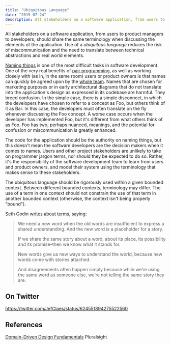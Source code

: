 ```yaml
---
title: "Ubiquitous Language"
date: "2015-07-24"
description: All stakeholders on a software application, from users to product managers to developers, should share the same terminology when discussing the elements of the application.
---
```


All stakeholders on a software application, from users to product managers to developers, should share the same terminology when discussing the elements of the application. Use of a _ubiquitous language_ reduces the risk of miscommunication and the need to translate between technical abstractions and real world elements.

[Naming things](/practices/naming-things/) is one of the most difficult tasks in software development. One of the very real benefits of [pair programming](/practices/pair-programming/), as well as working closely with (as in, in the same room) users or product owners is that names can quickly be agreed upon by the [whole team](/practices/whole-team-activity/). Names that are chosen for marketing purposes or in early architectural diagrams that do not translate into the application's design as expressed in its codebase are harmful. They breed confusion. In the simple case, there is a simple disconnect, in which the developers have chosen to refer to a concept as Foo, but others think of it as Bar. In this case, the developers must often translate on the fly whenever discussing the Foo concept. A worse case occurs when the developer has implemented Foo, but it's different from what others think of as Foo. Foo has two, perhaps nuanced, meanings, and the potential for confusion or miscommunication is greatly enhanced.

The code for the application should be the authority on naming things, but this doesn't mean the software developers are the decision makers when it comes to names. Users and other project stakeholders are unlikely to take on programmer jargon terms, nor should they be expected to do so. Rather, it's the responsibility of the software development team to learn from users and product owners, and model their system using the terminology that makes sense to these stakeholders.

The ubiquitous language should be rigorously used within a given bounded context. Between different bounded contexts, terminology may differ. The use of a term in one context should not constrain the use of that term in another bounded context (otherwise, the context isn't being properly "bound").

Seth Godin [writes about terms](https://seths.blog/2021/03/what-does-it-stand-for/), saying:

> We need a new word when the old words are insufficient to express a shared understanding. And the new word is a placeholder for a story.
>
> If we share the same story about a word, about its place, its possibility and its promise–then we know what it stands for.
>
> New words give us new ways to understand the world, because new words come with stories attached.
>
> And disagreements often happen simply because while we’re using the same word as someone else, we’re not telling the same story they are.

## On Twitter

https://twitter.com/JefClaes/status/624551894275522560

## References

[Domain-Driven Design Fundamentals](https://www.pluralsight.com/courses/domain-driven-design-fundamentals) Pluralsight
